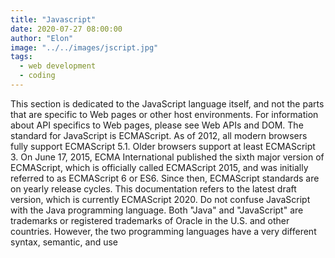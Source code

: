 ```yaml
---
title: "Javascript"
date: 2020-07-27 08:00:00
author: "Elon"
image: "../../images/jscript.jpg"
tags:
  - web development
  - coding
---
```


This section is dedicated to the JavaScript language itself, and not the parts that are specific to Web pages or other host environments. For information about API specifics to Web pages, please see Web APIs and DOM.
The standard for JavaScript is ECMAScript. As of 2012, all modern browsers fully support ECMAScript 5.1. Older browsers support at least ECMAScript 3. On June 17, 2015, ECMA International published the sixth major version of ECMAScript, which is officially called ECMAScript 2015, and was initially referred to as ECMAScript 6 or ES6. Since then, ECMAScript standards are on yearly release cycles. This documentation refers to the latest draft version, which is currently ECMAScript 2020.
Do not confuse JavaScript with the Java programming language. Both "Java" and "JavaScript" are trademarks or registered trademarks of Oracle in the U.S. and other countries. However, the two programming languages have a very different syntax, semantic, and use
